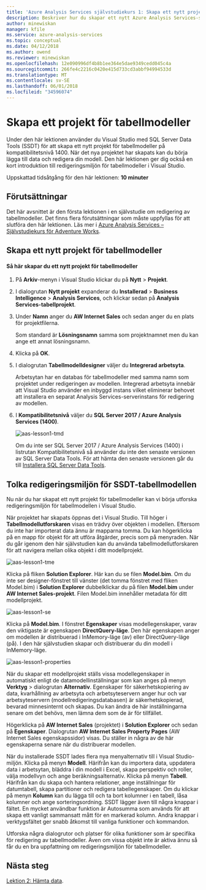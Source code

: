 ```yaml
---
title: 'Azure Analysis Services självstudiekurs 1: Skapa ett nytt projekt för tabellmodeller | Microsoft Docs'
description: Beskriver hur du skapar ett nytt Azure Analysis Services-självstudieprojektet.
author: minewiskan
manager: kfile
ms.service: azure-analysis-services
ms.topic: conceptual
ms.date: 04/12/2018
ms.author: owend
ms.reviewer: minewiskan
ms.openlocfilehash: 12e090996df4b8b1ee364e5dae9349cedd045c4a
ms.sourcegitcommit: 266fe4c2216c0420e415d733cd3abbf94994533d
ms.translationtype: MT
ms.contentlocale: sv-SE
ms.lasthandoff: 06/01/2018
ms.locfileid: "34596074"
---
```

# <a name="create-a-tabular-model-project"></a>Skapa ett projekt för tabellmodeller

Under den här lektionen använder du Visual Studio med SQL Server Data Tools (SSDT) för att skapa ett nytt projekt för tabellmodeller på kompatibilitetsnivå 1400. När det nya projektet har skapats kan du börja lägga till data och redigera din modell. Den här lektionen ger dig också en kort introduktion till redigeringsmiljön för tabellmodeller i Visual Studio.  
  
Uppskattad tidsåtgång för den här lektionen: **10 minuter**  
  
## <a name="prerequisites"></a>Förutsättningar  
Det här avsnittet är den första lektionen i en självstudie om redigering av tabellmodeller. Det finns flera förutsättningar som måste uppfyllas för att slutföra den här lektionen. Läs mer i [Azure Analysis Services – Självstudiekurs för Adventure Works](../tutorials/aas-adventure-works-tutorial.md).  
  
## <a name="create-a-new-tabular-model-project"></a>Skapa ett nytt projekt för tabellmodeller  
  
#### <a name="to-create-a-new-tabular-model-project"></a>Så här skapar du ett nytt projekt för tabellmodeller  
  
1.  På **Arkiv**-menyn i Visual Studio klickar du på **Nytt** > **Projekt**.  
  
2.  I dialogrutan **Nytt projekt** expanderar du **Installerad** > **Business Intelligence** > **Analysis Services**, och klickar sedan på **Analysis Services-tabellprojekt**.  
  
3.  Under **Namn** anger du **AW Internet Sales** och sedan anger du en plats för projektfilerna.  
  
    Som standard är **Lösningsnamn** samma som projektnamnet men du kan ange ett annat lösningsnamn.  
  
4.  Klicka på **OK**.  
  
5.  I dialogrutan **Tabellmodelldesigner** väljer du **Integrerad arbetsyta**.  
  
    Arbetsytan har en databas för tabellmodeller med samma namn som projektet under redigeringen av modellen. Integrerad arbetsyta innebär att Visual Studio använder en inbyggd instans vilket eliminerar behovet att installera en separat Analysis Services-serverinstans för redigering av modellen.
      
6.  I **Kompatibilitetsnivå** väljer du **SQL Server 2017 / Azure Analysis Services (1400)**.   
 
    ![aas-lesson1-tmd](../tutorials/media/aas-lesson1-tmd.png)
      
    Om du inte ser SQL Server 2017 / Azure Analysis Services (1400) i listrutan Kompatibilitetsnivå så använder du inte den senaste versionen av SQL Server Data Tools. För att hämta den senaste versionen går du till [Installera SQL Server Data Tools](https://docs.microsoft.com/sql/ssdt/download-sql-server-data-tools-ssdt).  
      
  
## <a name="understanding-the-ssdt-tabular-model-authoring-environment"></a>Tolka redigeringsmiljön för SSDT-tabellmodellen  
Nu när du har skapat ett nytt projekt för tabellmodeller kan vi börja utforska redigeringsmiljön för tabellmodellen i Visual Studio.  
  
När projektet har skapats öppnas det i Visual Studio. Till höger i **Tabellmodellutforskaren** visas en trädvy över objekten i modellen. Eftersom du inte har importerat data ännu är mapparna tomma. Du kan högerklicka på en mapp för objekt för att utföra åtgärder, precis som på menyraden. När du går igenom den här självstudien kan du använda tabellmodellutforskaren för att navigera mellan olika objekt i ditt modellprojekt.

![aas-lesson1-tme](../tutorials/media/aas-lesson1-tme.png)

Klicka på fliken **Solution Explorer**. Här kan du se filen **Model.bim**. Om du inte ser designer-fönstret till vänster (det tomma fönstret med fliken Model.bim) i **Solution Explorer** dubbelklickar du på filen **Model.bim** under **AW Internet Sales-projekt**. Filen Model.bim innehåller metadata för ditt modellprojekt. 

![aas-lesson1-se](../tutorials/media/aas-lesson1-se.png)
  
Klicka på **Model.bim**. I fönstret **Egenskaper** visas modellegenskaper, varav den viktigaste är egenskapen **DirectQuery-läge**. Den här egenskapen anger om modellen är distribuerad i InMemory-läge (av) eller DirectQuery-läge (på). I den här självstudien skapar och distribuerar du din modell i InMemory-läge.

![aas-lesson1-properties](../tutorials/media/aas-lesson1-properties.png)
  
När du skapar ett modellprojekt ställs vissa modellegenskaper in automatiskt enligt de datamodellinställningar som kan anges på menyn **Verktyg** > dialogrutan **Alternativ**. Egenskaper för säkerhetskopiering av data, kvarhållning av arbetsyta och arbetsyteservern anger hur och var arbetsyteservern (modellredigeringsdatabasen) är säkerhetskopierad, bevarad minnesinternt och skapas. Du kan ändra de här inställningarna senare om det behövs, men lämna dem som de är för tillfället.  

Högerklicka på **AW Internet Sales** (projektet) i **Solution Explorer** och sedan på **Egenskaper**. Dialogrutan **AW Internet Sales Property Pages** (AW Internet Sales egenskapssidor) visas. Du ställer in några av de här egenskaperna senare när du distribuerar modellen.  
  
När du installerade SSDT lades flera nya menyalternativ till i Visual Studio-miljön. Klicka på menyn **Modell**. Härifrån kan du importera data, uppdatera data i arbetsytan, bläddra i din modell i Excel, skapa perspektiv och roller, välja modellvyn och ange beräkningsalternativ. Klicka på menyn **Tabell**. Härifrån kan du skapa och hantera relationer, ange inställningar för datumtabell, skapa partitioner och redigera tabellegenskaper. Om du klickar på menyn **Kolumn** kan du lägga till och ta bort kolumner i en tabell, låsa kolumner och ange sorteringsordning. SSDT lägger även till några knappar i fältet. En mycket användbar funktion är Autosumma som används för att skapa ett vanligt sammansatt mått för en markerad kolumn. Andra knappar i verktygsfältet ger snabb åtkomst till vanliga funktioner och kommandon.  
  
Utforska några dialogrutor och platser för olika funktioner som är specifika för redigering av tabellmodeller. Även om vissa objekt inte är aktiva ännu så får du en bra uppfattning om redigeringsmiljön för tabellmodeller.  
  

## <a name="whats-next"></a>Nästa steg
[Lektion 2: Hämta data](../tutorials/aas-lesson-2-get-data.md).

  
  
  

